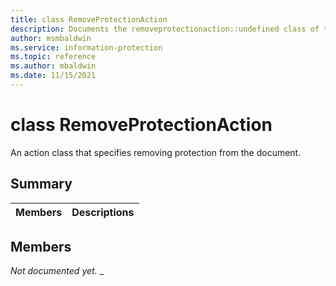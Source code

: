 ```yaml
---
title: class RemoveProtectionAction 
description: Documents the removeprotectionaction::undefined class of the Microsoft Information Protection (MIP) SDK.
author: msmbaldwin
ms.service: information-protection
ms.topic: reference
ms.author: mbaldwin
ms.date: 11/15/2021
---
```


# class RemoveProtectionAction 
An action class that specifies removing protection from the document.
  
## Summary
 Members                        | Descriptions                                
--------------------------------|---------------------------------------------
  
## Members
_Not documented yet._
_
